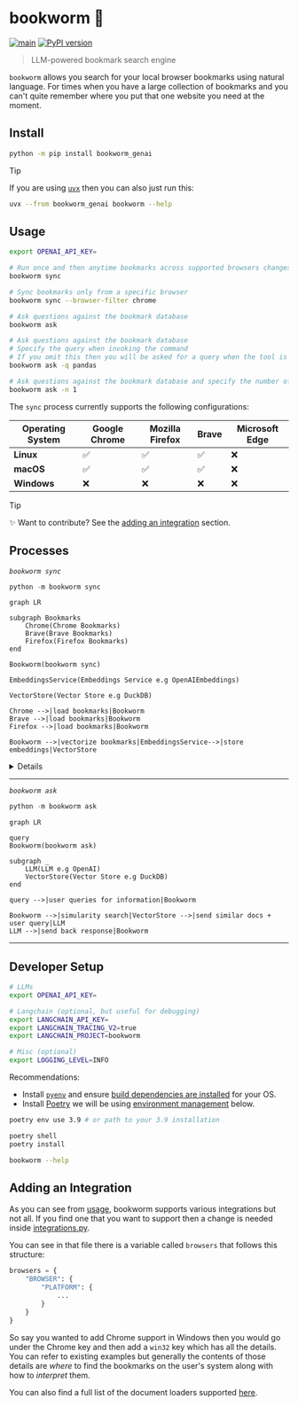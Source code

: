 # bookworm 📖

[![main](https://github.com/kiran94/bookworm/actions/workflows/main.yml/badge.svg)](https://github.com/kiran94/bookworm/actions/workflows/main.yml) [![PyPI version](https://badge.fury.io/py/bookworm_genai.svg)](https://badge.fury.io/py/bookworm_genai)

> LLM-powered bookmark search engine

`bookworm` allows you search for your local browser bookmarks using natural language. For times when you have a large collection of bookmarks and you can't quite remember where you put that one website you need at the moment.

## Install

```bash
python -m pip install bookworm_genai
```

> [!TIP]
> If you are using [`uvx`](https://docs.astral.sh/uv/guides/tools/) then you can also just run this:
> ```bash
> uvx --from bookworm_genai bookworm --help
> ```

## Usage

```bash
export OPENAI_API_KEY=

# Run once and then anytime bookmarks across supported browsers changes
bookworm sync

# Sync bookmarks only from a specific browser
bookworm sync --browser-filter chrome

# Ask questions against the bookmark database
bookworm ask

# Ask questions against the bookmark database
# Specify the query when invoking the command
# If you omit this then you will be asked for a query when the tool is running
bookworm ask -q pandas

# Ask questions against the bookmark database and specify the number of results that should come back
bookworm ask -n 1
```

The `sync` process currently supports the following configurations:

| Operating System   | Google Chrome   | Mozilla Firefox   | Brave   | Microsoft Edge   |
| ------------------ | --------------- | ----------------- | ------- | ---------------- |
| **Linux**          | ✅              | ✅                | ✅      | ❌               |
| **macOS**          | ✅              | ✅                | ✅      | ❌               |
| **Windows**        | ❌              | ❌                | ❌      | ❌               |

> [!TIP]
> ✨ Want to contribute? See the [adding an integration](#adding-an-integration) section.

## Processes

*`bookworm sync`*

```python
python -m bookworm sync
```

```mermaid
graph LR

subgraph Bookmarks
    Chrome(Chrome Bookmarks)
    Brave(Brave Bookmarks)
    Firefox(Firefox Bookmarks)
end

Bookworm(bookworm sync)

EmbeddingsService(Embeddings Service e.g OpenAIEmbeddings)

VectorStore(Vector Store e.g DuckDB)

Chrome -->|load bookmarks|Bookworm
Brave -->|load bookmarks|Bookworm
Firefox -->|load bookmarks|Bookworm

Bookworm -->|vectorize bookmarks|EmbeddingsService-->|store embeddings|VectorStore
```

<details>
<summary>Details</summary>

The vector database depicted above is stored locally on your machine. You can check it's location by running the following after installing this project:

```python
from platformdirs import PlatformDirs

print(PlatformDirs('bookworm').user_data_dir)
```

</details>

---

*`bookworm ask`*

```python
python -m bookworm ask
```

```mermaid
graph LR

query
Bookworm(bookworm ask)

subgraph _
    LLM(LLM e.g OpenAI)
    VectorStore(Vector Store e.g DuckDB)
end

query -->|user queries for information|Bookworm

Bookworm -->|simularity search|VectorStore -->|send similar docs + user query|LLM
LLM -->|send back response|Bookworm
```

---

## Developer Setup

```bash
# LLMs
export OPENAI_API_KEY=

# Langchain (optional, but useful for debugging)
export LANGCHAIN_API_KEY=
export LANGCHAIN_TRACING_V2=true
export LANGCHAIN_PROJECT=bookworm

# Misc (optional)
export LOGGING_LEVEL=INFO
```

Recommendations:

- Install [`pyenv`](https://github.com/pyenv/pyenv?tab=readme-ov-file#installation) and ensure [build dependencies are installed](https://github.com/pyenv/pyenv?tab=readme-ov-file#install-python-build-dependencies) for your OS.
- Install [Poetry](https://python-poetry.org/docs/) we will be using [environment management](https://python-poetry.org/docs/managing-environments/) below.


```bash
poetry env use 3.9 # or path to your 3.9 installation

poetry shell
poetry install

bookworm --help
```

## Adding an Integration

As you can see from [usage](#usage), bookworm supports various integrations but not all. If you find one that you want to support then a change is needed inside [integrations.py](./bookworm_genai/integrations.py).

You can see in that file there is a variable called `browsers` that follows this structure:

```python
browsers = {
    "BROWSER": {
        "PLATFORM": {
            ...
        }
    }
}
```

So say you wanted to add Chrome support in Windows then you would go under the Chrome key and then add a `win32` key which has all the details. You can refer to existing examples but generally the contents of those details are *where* to find the bookmarks on the user's system along with how to *interpret* them.

You can also find a full list of the document loaders supported [here](https://python.langchain.com/docs/integrations/document_loaders/).